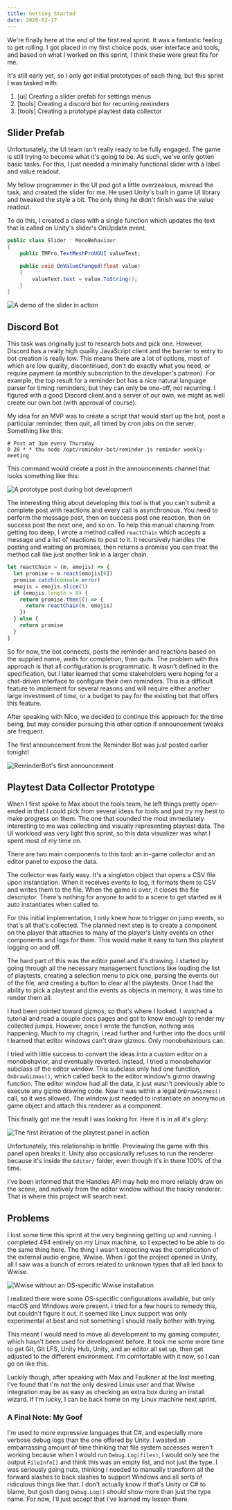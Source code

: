 ```yaml
---
title: Getting Started
date: 2020-02-17
---
```


We're finally here at the end of the first real sprint. It was a fantastic feeling to get rolling. I got placed in my first choice pods, user interface and tools, and based on what I worked on this sprint, I think these were great fits for me.

It's still early yet, so I only got initial prototypes of each thing, but this sprint I was tasked with:

1. [ui] Creating a slider prefab for settings menus
2. [tools] Creating a discord bot for recurring reminders
3. [tools] Creating a prototype playtest data collector

## Slider Prefab

Unfortunately, the UI team isn't really ready to be fully engaged. The game is still trying to become what it's going to be. As such, we've only gotten basic tasks. For this, I just needed a minimally functional slider with a label and value readout.

My fellow programmer in the UI pod got a little overzealous, misread the task, and created the slider for me. He used Unity's built in game UI library and tweaked the style a bit. The only thing he didn't finish was the value readout.

To do this, I created a class with a single function which updates the text that is called on Unity's slider's OnUpdate event.

```c#
public class Slider : MonoBehaviour
{
    public TMPro.TextMeshProUGUI valueText;

    public void OnValueChanged(float value)
    {
        valueText.text = value.ToString();
    }
}
```

<img
alt="A demo of the slider in action"
src="https://i.imgur.com/Ht6IYVL.gif" />

## Discord Bot

This task was originally just to research bots and pick one. However, Discord has a really high quality JavaScript client and the barrier to entry to bot creation is really low. This means there are a lot of options, most of which are low quality, discontinued, don't do exactly what you need, or require payment (a monthly subscription to the developer's patreon). For example, the top result for a reminder bot has a nice natural language parser for timing reminders, but they can only be one-off, not recurring. I figured with a good Discord client and a server of our own, we might as well create our own bot (with approval of course).

My idea for an MVP was to create a script that would start up the bot, post a particular reminder, then quit, all timed by cron jobs on the server. Something like this:

```cron
# Post at 3pm every Thursday
0 20 * * thu node /opt/reminder-bot/reminder.js reminder weekly-meeting
```

This command would create a post in the announcements channel that looks something like this:

<img
alt="A prototype post during bot development"
src="https://i.imgur.com/ViUnT3u.png"
/>

The interesting thing about developing this tool is that you can't submit a complete post with reactions and every call is asynchronous. You need to perform the message post, then on success post one reaction, then on success post the next one, and so on. To help this manual chaining from getting too deep, I wrote a method called `reactChain` which accepts a message and a list of reactions to post to it. It recursively handles the posting and waiting on promises, then returns a promise you can treat the method call like just another link in a larger chain.

```js
let reactChain = (m, emojis) => {
  let promise = m.react(emojis[0])
  promise.catch(console.error)
  emojis = emojis.slice(1)
  if (emojis.length > 0) {
    return promise.then(() => {
      return reactChain(m, emojis)
    })
  } else {
    return promise
  }
}
```

So for now, the bot connects, posts the reminder and reactions based on the supplied name, waits for completion, then quits. The problem with this approach is that all configuration is programmatic. It wasn't defined in the specification, but I later learned that some stakeholders were hoping for a chat-driven interface to configure their own reminders. This is a difficult feature to implement for several reasons and will require either another large investment of time, or a budget to pay for the existing bot that offers this feature.

After speaking with Nico, we decided to continue this approach for the time being, but may consider pursuing this other option if announcement tweaks are frequent.

The first announcement from the Reminder Bot was just posted earlier tonight!

<img
alt="ReminderBot's first announcement"
src="https://i.imgur.com/M0AU1w0.png"
/>

## Playtest Data Collector Prototype

When I first spoke to Max about the tools team, he left things pretty open-ended in that I could pick from several ideas for tools and just try my best to make progress on them. The one that sounded the most immediately interesting to me was collecting and visually representing playtest data. The UI workload was very light this sprint, so this data visualizer was what I spent most of my time on.

There are two main components to this tool: an in-game collector and an editor panel to expose the data.

The collector was fairly easy. It's a singleton object that opens a CSV file upon instantiation. When it receives events to log, it formats them to CSV and writes them to the file. When the game is over, it closes the file descriptor. There's nothing for anyone to add to a scene to get started as it auto instantiates when called to.

For this initial implementation, I only knew how to trigger on jump events, so that's all that's collected. The planned next step is to create a component on the player that attaches to many of the player's Unity events on other components and logs for them. This would make it easy to turn this playtest logging on and off.

The hard part of this was the editor panel and it's drawing. I started by going through all the necessary management functions like loading the list of playtests, creating a selection menu to pick one, parsing the events out of the file, and creating a button to clear all the playtests. Once I had the ability to pick a playtest and the events as objects in memory, it was time to render them all.

I had been pointed toward gizmos, so that's where I looked. I watched a tutorial and read a couple docs pages and got to know enough to render my collected jumps. However, once I wrote the function, nothing was happening. Much to my chagrin, I read further and further into the docs until I learned that editor windows can't draw gizmos. Only monobehaviours can.

I tried with little success to convert the ideas into a custom editor on a monobehavior, and eventually reverted. Instead, I tried a monobehavior subclass of the editor window. This subclass only had one function, `OnDrawGizmos()`, which called back to the editor window's gizmo drawing function. The editor window had all the data, it just wasn't previously able to execute any gizmo drawing code. Now it was within a legal `OnDrawGizmos()` call, so it was allowed. The window just needed to instantiate an anonymous game object and attach this renderer as a component.

This finally got me the result I was looking for. Here it is in all it's glory:

<img
alt="The first iteration of the playtest panel in action"
src="https://i.imgur.com/JTsBJki.gif"
/>

Unfortunately, this relationship is brittle. Previewing the game with this panel open breaks it. Unity also occasionally refuses to run the renderer because it's inside the `Editor/` folder, even though it's in there 100% of the time.

I've been informed that the Handles API may help me more reliably draw on the scene, and natively from the editor window without the hacky renderer. That is where this project will search next.

## Problems

I lost some time this sprint at the very beginning getting up and running. I completed 494 entirely on my Linux machine, so I expected to be able to do the same thing here. The thing I wasn't expecting was the complication of the external audio engine, Wwise. When I got the project opened in Unity, all I saw was a bunch of errors related to unknown types that all led back to Wwise.

<img
alt="Wwise without an OS-specific Wwise installation"
src="https://i.imgur.com/duEI72r.png"
/>

I realized there were some OS-specific configurations available, but only macOS and Windows were present. I tried for a few hours to remedy this, but couldn't figure it out. It seemed like Linux support was only experimental at best and not something I should really bother with trying.

This meant I would need to move all development to my gaming computer, which hasn't been used for development before. It took me some more time to get Git, Git LFS, Unity Hub, Unity, and an editor all set up, then get adjusted to the different environment. I'm comfortable with it now, so I can go on like this.

Luckily though, after speaking with Max and Faulkner at the last meeting, I've found that I'm not the only desired Linux user and that Wwise integration may be as easy as checking an extra box during an install wizard. If I'm lucky, I can be back home on my Linux machine next sprint.

### A Final Note: My Goof

I'm used to more expressive languages that C#, and especially more verbose debug logs than the one offered by Unity. I wasted an embarrassing amount of time thinking that file system accesses weren't working because when I would run `Debug.Log(files)`, I would only see the output `FileInfo[]` and think this was an empty list, and not just the type. I was seriously going nuts, thinking I needed to manually transform all the forward slashes to back slashes to support Windows and all sorts of ridiculous things like that. I don't actually know if that's Unity or C# to blame, but gosh dang `Debug.Log()` should show more than just the type name. For now, I'll just accept that I've learned my lesson there.
